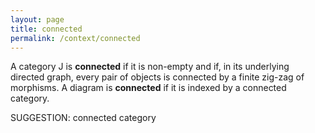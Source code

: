 ```yaml
---
layout: page
title: connected
permalink: /context/connected
---
```

A category $\mathsf{J}$ is **connected** if it is non-empty and if, in its underlying directed graph, every pair of objects is connected by a finite zig-zag of morphisms. A diagram is **connected** if it is indexed by a connected category.

SUGGESTION: connected category